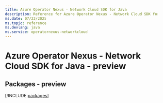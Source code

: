 ```yaml
---
title: Azure Operator Nexus - Network Cloud SDK for Java
description: Reference for Azure Operator Nexus - Network Cloud SDK for Java
ms.date: 07/23/2025
ms.topic: reference
ms.devlang: java
ms.service: operatornexus-networkcloud
---
```

# Azure Operator Nexus - Network Cloud SDK for Java - preview
## Packages - preview
[!INCLUDE [packages](operator-nexus---network-cloud-index.md)]